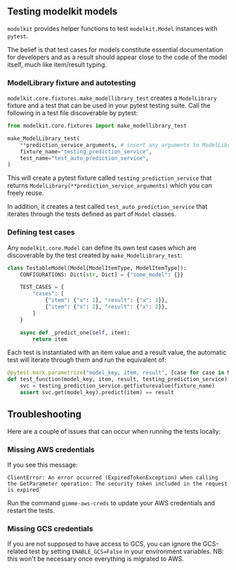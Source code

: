 ## Testing modelkit models

`modelkit` provides helper functions to test `modelkit.Model` instances with `pytest`.

The belief is that test cases for models constitute essential documentation for developers and as a result should appear close to the code of the model itself, much like item/result typing.

### ModelLibrary fixture and autotesting

`modelkit.core.fixtures.make_modellibrary_test` creates a `ModelLibrary` fixture and a test that can be used in your pytest testing suite. Call the following in a test file discoverable by pytest:

```python
from modelkit.core.fixtures import make_modellibrary_test

make_ModelLibrary_test(
    **prediction_service_arguments, # insert any arguments to ModelLibrary here
    fixture_name="testing_prediction_service",
    test_name="test_auto_prediction_service",
)
```

This will create a pytest fixture called `testing_prediction_service` that returns `ModelLibrary(**prediction_service_arguments)` which you can freely reuse.

In addition, it creates a test called `test_auto_prediction_service` that iterates through the tests defined as part of `Model` classes.


### Defining test cases

Any `modelkit.core.Model` can define its own test cases which are discoverable by the test created by `make_ModelLibrary_test`:

```python
class TestableModel(Model[ModelItemType, ModelItemType]):
    CONFIGURATIONS: Dict[str, Dict] = {"some_model": {}}

    TEST_CASES = {
        "cases": [
            {"item": {"x": 1}, "result": {"x": 1}},
            {"item": {"x": 2}, "result": {"x": 2}},
        ]
    }

    async def _predict_one(self, item):
        return item

```

Each test is instantiated with an item value and a result value, the automatic test will iterate through them and run the equivalent of:

```python
@pytest.mark.parametrize("model_key, item, result", [case for case in Model.TEST_CASES])
def test_function(model_key, item, result, testing_prediction_service):
    svc = testing_prediction_service.getfixturevalue(fixture_name)
    assert svc.get(model_key).predict(item) == result

```

## Troubleshooting

Here are a couple of issues that can occur when running the tests locally:

### Missing AWS credentials
If you see this message:
```
ClientError: An error occurred (ExpiredTokenException) when calling the GetParameter operation: The security token included in the request is expired`
```
Run the command `gimme-aws-creds` to update your AWS credentials and restart the tests.

### Missing GCS credentials
If you are not supposed to have access to GCS, you can ignore the GCS-related test by setting `ENABLE_GCS=False` in your environment variables.
NB: this won't be necessary once everything is migrated to AWS.
